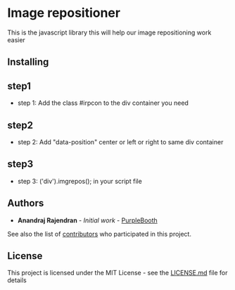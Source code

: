 # Image repositioner

This is the javascript library this will help our image repositioning work easier

## Installing
## step1
* step 1: Add the class #irpcon to the div container you need
## step2
* step 2: Add "data-position" center or left or right to same div container
## step3
* step 3: ('div').imgrepos(); in your script file




## Authors

* **Anandraj Rajendran** - *Initial work* - [PurpleBooth](https://github.com/PurpleBooth)

See also the list of [contributors](https://github.com/your/project/contributors) who participated in this project.

## License

This project is licensed under the MIT License - see the [LICENSE.md](LICENSE.md) file for details
